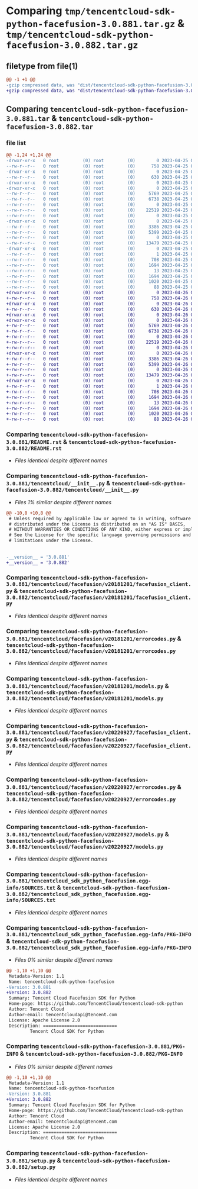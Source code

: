 # Comparing `tmp/tencentcloud-sdk-python-facefusion-3.0.881.tar.gz` & `tmp/tencentcloud-sdk-python-facefusion-3.0.882.tar.gz`

## filetype from file(1)

```diff
@@ -1 +1 @@
-gzip compressed data, was "dist/tencentcloud-sdk-python-facefusion-3.0.881.tar", last modified: Tue Apr 25 00:40:41 2023, max compression
+gzip compressed data, was "dist/tencentcloud-sdk-python-facefusion-3.0.882.tar", last modified: Wed Apr 26 03:19:54 2023, max compression
```

## Comparing `tencentcloud-sdk-python-facefusion-3.0.881.tar` & `tencentcloud-sdk-python-facefusion-3.0.882.tar`

### file list

```diff
@@ -1,24 +1,24 @@
-drwxr-xr-x   0 root         (0) root         (0)        0 2023-04-25 00:40:41.000000 tencentcloud-sdk-python-facefusion-3.0.881/
--rw-r--r--   0 root         (0) root         (0)      758 2023-04-25 00:40:41.000000 tencentcloud-sdk-python-facefusion-3.0.881/README.rst
-drwxr-xr-x   0 root         (0) root         (0)        0 2023-04-25 00:40:41.000000 tencentcloud-sdk-python-facefusion-3.0.881/tencentcloud/
--rw-r--r--   0 root         (0) root         (0)      630 2023-04-25 00:40:41.000000 tencentcloud-sdk-python-facefusion-3.0.881/tencentcloud/__init__.py
-drwxr-xr-x   0 root         (0) root         (0)        0 2023-04-25 00:40:41.000000 tencentcloud-sdk-python-facefusion-3.0.881/tencentcloud/facefusion/
-drwxr-xr-x   0 root         (0) root         (0)        0 2023-04-25 00:40:41.000000 tencentcloud-sdk-python-facefusion-3.0.881/tencentcloud/facefusion/v20181201/
--rw-r--r--   0 root         (0) root         (0)     5769 2023-04-25 00:40:41.000000 tencentcloud-sdk-python-facefusion-3.0.881/tencentcloud/facefusion/v20181201/facefusion_client.py
--rw-r--r--   0 root         (0) root         (0)     6738 2023-04-25 00:40:41.000000 tencentcloud-sdk-python-facefusion-3.0.881/tencentcloud/facefusion/v20181201/errorcodes.py
--rw-r--r--   0 root         (0) root         (0)        0 2023-04-25 00:40:41.000000 tencentcloud-sdk-python-facefusion-3.0.881/tencentcloud/facefusion/v20181201/__init__.py
--rw-r--r--   0 root         (0) root         (0)    22519 2023-04-25 00:40:41.000000 tencentcloud-sdk-python-facefusion-3.0.881/tencentcloud/facefusion/v20181201/models.py
--rw-r--r--   0 root         (0) root         (0)        0 2023-04-25 00:40:41.000000 tencentcloud-sdk-python-facefusion-3.0.881/tencentcloud/facefusion/__init__.py
-drwxr-xr-x   0 root         (0) root         (0)        0 2023-04-25 00:40:41.000000 tencentcloud-sdk-python-facefusion-3.0.881/tencentcloud/facefusion/v20220927/
--rw-r--r--   0 root         (0) root         (0)     3386 2023-04-25 00:40:41.000000 tencentcloud-sdk-python-facefusion-3.0.881/tencentcloud/facefusion/v20220927/facefusion_client.py
--rw-r--r--   0 root         (0) root         (0)     5399 2023-04-25 00:40:41.000000 tencentcloud-sdk-python-facefusion-3.0.881/tencentcloud/facefusion/v20220927/errorcodes.py
--rw-r--r--   0 root         (0) root         (0)        0 2023-04-25 00:40:41.000000 tencentcloud-sdk-python-facefusion-3.0.881/tencentcloud/facefusion/v20220927/__init__.py
--rw-r--r--   0 root         (0) root         (0)    13479 2023-04-25 00:40:41.000000 tencentcloud-sdk-python-facefusion-3.0.881/tencentcloud/facefusion/v20220927/models.py
-drwxr-xr-x   0 root         (0) root         (0)        0 2023-04-25 00:40:41.000000 tencentcloud-sdk-python-facefusion-3.0.881/tencentcloud_sdk_python_facefusion.egg-info/
--rw-r--r--   0 root         (0) root         (0)        1 2023-04-25 00:40:41.000000 tencentcloud-sdk-python-facefusion-3.0.881/tencentcloud_sdk_python_facefusion.egg-info/dependency_links.txt
--rw-r--r--   0 root         (0) root         (0)      708 2023-04-25 00:40:41.000000 tencentcloud-sdk-python-facefusion-3.0.881/tencentcloud_sdk_python_facefusion.egg-info/SOURCES.txt
--rw-r--r--   0 root         (0) root         (0)     1694 2023-04-25 00:40:41.000000 tencentcloud-sdk-python-facefusion-3.0.881/tencentcloud_sdk_python_facefusion.egg-info/PKG-INFO
--rw-r--r--   0 root         (0) root         (0)       13 2023-04-25 00:40:41.000000 tencentcloud-sdk-python-facefusion-3.0.881/tencentcloud_sdk_python_facefusion.egg-info/top_level.txt
--rw-r--r--   0 root         (0) root         (0)     1694 2023-04-25 00:40:41.000000 tencentcloud-sdk-python-facefusion-3.0.881/PKG-INFO
--rw-r--r--   0 root         (0) root         (0)     1020 2023-04-25 00:40:41.000000 tencentcloud-sdk-python-facefusion-3.0.881/setup.py
--rw-r--r--   0 root         (0) root         (0)       88 2023-04-25 00:40:41.000000 tencentcloud-sdk-python-facefusion-3.0.881/setup.cfg
+drwxr-xr-x   0 root         (0) root         (0)        0 2023-04-26 03:19:54.000000 tencentcloud-sdk-python-facefusion-3.0.882/
+-rw-r--r--   0 root         (0) root         (0)      758 2023-04-26 03:19:54.000000 tencentcloud-sdk-python-facefusion-3.0.882/README.rst
+drwxr-xr-x   0 root         (0) root         (0)        0 2023-04-26 03:19:54.000000 tencentcloud-sdk-python-facefusion-3.0.882/tencentcloud/
+-rw-r--r--   0 root         (0) root         (0)      630 2023-04-26 03:19:54.000000 tencentcloud-sdk-python-facefusion-3.0.882/tencentcloud/__init__.py
+drwxr-xr-x   0 root         (0) root         (0)        0 2023-04-26 03:19:54.000000 tencentcloud-sdk-python-facefusion-3.0.882/tencentcloud/facefusion/
+drwxr-xr-x   0 root         (0) root         (0)        0 2023-04-26 03:19:54.000000 tencentcloud-sdk-python-facefusion-3.0.882/tencentcloud/facefusion/v20181201/
+-rw-r--r--   0 root         (0) root         (0)     5769 2023-04-26 03:19:54.000000 tencentcloud-sdk-python-facefusion-3.0.882/tencentcloud/facefusion/v20181201/facefusion_client.py
+-rw-r--r--   0 root         (0) root         (0)     6738 2023-04-26 03:19:54.000000 tencentcloud-sdk-python-facefusion-3.0.882/tencentcloud/facefusion/v20181201/errorcodes.py
+-rw-r--r--   0 root         (0) root         (0)        0 2023-04-26 03:19:54.000000 tencentcloud-sdk-python-facefusion-3.0.882/tencentcloud/facefusion/v20181201/__init__.py
+-rw-r--r--   0 root         (0) root         (0)    22519 2023-04-26 03:19:54.000000 tencentcloud-sdk-python-facefusion-3.0.882/tencentcloud/facefusion/v20181201/models.py
+-rw-r--r--   0 root         (0) root         (0)        0 2023-04-26 03:19:54.000000 tencentcloud-sdk-python-facefusion-3.0.882/tencentcloud/facefusion/__init__.py
+drwxr-xr-x   0 root         (0) root         (0)        0 2023-04-26 03:19:54.000000 tencentcloud-sdk-python-facefusion-3.0.882/tencentcloud/facefusion/v20220927/
+-rw-r--r--   0 root         (0) root         (0)     3386 2023-04-26 03:19:54.000000 tencentcloud-sdk-python-facefusion-3.0.882/tencentcloud/facefusion/v20220927/facefusion_client.py
+-rw-r--r--   0 root         (0) root         (0)     5399 2023-04-26 03:19:54.000000 tencentcloud-sdk-python-facefusion-3.0.882/tencentcloud/facefusion/v20220927/errorcodes.py
+-rw-r--r--   0 root         (0) root         (0)        0 2023-04-26 03:19:54.000000 tencentcloud-sdk-python-facefusion-3.0.882/tencentcloud/facefusion/v20220927/__init__.py
+-rw-r--r--   0 root         (0) root         (0)    13479 2023-04-26 03:19:54.000000 tencentcloud-sdk-python-facefusion-3.0.882/tencentcloud/facefusion/v20220927/models.py
+drwxr-xr-x   0 root         (0) root         (0)        0 2023-04-26 03:19:54.000000 tencentcloud-sdk-python-facefusion-3.0.882/tencentcloud_sdk_python_facefusion.egg-info/
+-rw-r--r--   0 root         (0) root         (0)        1 2023-04-26 03:19:54.000000 tencentcloud-sdk-python-facefusion-3.0.882/tencentcloud_sdk_python_facefusion.egg-info/dependency_links.txt
+-rw-r--r--   0 root         (0) root         (0)      708 2023-04-26 03:19:54.000000 tencentcloud-sdk-python-facefusion-3.0.882/tencentcloud_sdk_python_facefusion.egg-info/SOURCES.txt
+-rw-r--r--   0 root         (0) root         (0)     1694 2023-04-26 03:19:54.000000 tencentcloud-sdk-python-facefusion-3.0.882/tencentcloud_sdk_python_facefusion.egg-info/PKG-INFO
+-rw-r--r--   0 root         (0) root         (0)       13 2023-04-26 03:19:54.000000 tencentcloud-sdk-python-facefusion-3.0.882/tencentcloud_sdk_python_facefusion.egg-info/top_level.txt
+-rw-r--r--   0 root         (0) root         (0)     1694 2023-04-26 03:19:54.000000 tencentcloud-sdk-python-facefusion-3.0.882/PKG-INFO
+-rw-r--r--   0 root         (0) root         (0)     1020 2023-04-26 03:19:54.000000 tencentcloud-sdk-python-facefusion-3.0.882/setup.py
+-rw-r--r--   0 root         (0) root         (0)       88 2023-04-26 03:19:54.000000 tencentcloud-sdk-python-facefusion-3.0.882/setup.cfg
```

### Comparing `tencentcloud-sdk-python-facefusion-3.0.881/README.rst` & `tencentcloud-sdk-python-facefusion-3.0.882/README.rst`

 * *Files identical despite different names*

### Comparing `tencentcloud-sdk-python-facefusion-3.0.881/tencentcloud/__init__.py` & `tencentcloud-sdk-python-facefusion-3.0.882/tencentcloud/__init__.py`

 * *Files 1% similar despite different names*

```diff
@@ -10,8 +10,8 @@
 # Unless required by applicable law or agreed to in writing, software
 # distributed under the License is distributed on an "AS IS" BASIS,
 # WITHOUT WARRANTIES OR CONDITIONS OF ANY KIND, either express or implied.
 # See the License for the specific language governing permissions and
 # limitations under the License.
 
 
-__version__ = '3.0.881'
+__version__ = '3.0.882'
```

### Comparing `tencentcloud-sdk-python-facefusion-3.0.881/tencentcloud/facefusion/v20181201/facefusion_client.py` & `tencentcloud-sdk-python-facefusion-3.0.882/tencentcloud/facefusion/v20181201/facefusion_client.py`

 * *Files identical despite different names*

### Comparing `tencentcloud-sdk-python-facefusion-3.0.881/tencentcloud/facefusion/v20181201/errorcodes.py` & `tencentcloud-sdk-python-facefusion-3.0.882/tencentcloud/facefusion/v20181201/errorcodes.py`

 * *Files identical despite different names*

### Comparing `tencentcloud-sdk-python-facefusion-3.0.881/tencentcloud/facefusion/v20181201/models.py` & `tencentcloud-sdk-python-facefusion-3.0.882/tencentcloud/facefusion/v20181201/models.py`

 * *Files identical despite different names*

### Comparing `tencentcloud-sdk-python-facefusion-3.0.881/tencentcloud/facefusion/v20220927/facefusion_client.py` & `tencentcloud-sdk-python-facefusion-3.0.882/tencentcloud/facefusion/v20220927/facefusion_client.py`

 * *Files identical despite different names*

### Comparing `tencentcloud-sdk-python-facefusion-3.0.881/tencentcloud/facefusion/v20220927/errorcodes.py` & `tencentcloud-sdk-python-facefusion-3.0.882/tencentcloud/facefusion/v20220927/errorcodes.py`

 * *Files identical despite different names*

### Comparing `tencentcloud-sdk-python-facefusion-3.0.881/tencentcloud/facefusion/v20220927/models.py` & `tencentcloud-sdk-python-facefusion-3.0.882/tencentcloud/facefusion/v20220927/models.py`

 * *Files identical despite different names*

### Comparing `tencentcloud-sdk-python-facefusion-3.0.881/tencentcloud_sdk_python_facefusion.egg-info/SOURCES.txt` & `tencentcloud-sdk-python-facefusion-3.0.882/tencentcloud_sdk_python_facefusion.egg-info/SOURCES.txt`

 * *Files identical despite different names*

### Comparing `tencentcloud-sdk-python-facefusion-3.0.881/tencentcloud_sdk_python_facefusion.egg-info/PKG-INFO` & `tencentcloud-sdk-python-facefusion-3.0.882/tencentcloud_sdk_python_facefusion.egg-info/PKG-INFO`

 * *Files 0% similar despite different names*

```diff
@@ -1,10 +1,10 @@
 Metadata-Version: 1.1
 Name: tencentcloud-sdk-python-facefusion
-Version: 3.0.881
+Version: 3.0.882
 Summary: Tencent Cloud Facefusion SDK for Python
 Home-page: https://github.com/TencentCloud/tencentcloud-sdk-python
 Author: Tencent Cloud
 Author-email: tencentcloudapi@tencent.com
 License: Apache License 2.0
 Description: ============================
         Tencent Cloud SDK for Python
```

### Comparing `tencentcloud-sdk-python-facefusion-3.0.881/PKG-INFO` & `tencentcloud-sdk-python-facefusion-3.0.882/PKG-INFO`

 * *Files 0% similar despite different names*

```diff
@@ -1,10 +1,10 @@
 Metadata-Version: 1.1
 Name: tencentcloud-sdk-python-facefusion
-Version: 3.0.881
+Version: 3.0.882
 Summary: Tencent Cloud Facefusion SDK for Python
 Home-page: https://github.com/TencentCloud/tencentcloud-sdk-python
 Author: Tencent Cloud
 Author-email: tencentcloudapi@tencent.com
 License: Apache License 2.0
 Description: ============================
         Tencent Cloud SDK for Python
```

### Comparing `tencentcloud-sdk-python-facefusion-3.0.881/setup.py` & `tencentcloud-sdk-python-facefusion-3.0.882/setup.py`

 * *Files identical despite different names*


